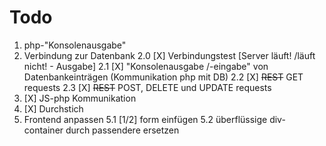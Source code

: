 # Todo

1. php-"Konsolenausgabe"
2. Verbindung zur Datenbank
    2.0 [X] Verbindungstest [Server läuft! /läuft nicht! - Ausgabe]
    2.1 [X] "Konsolenausgabe /-eingabe" von Datenbankeinträgen (Kommunikation php mit DB)
    2.2 [X] ~~REST~~ GET requests
    2.3 [X] ~~REST~~ POST, DELETE und UPDATE requests
3. [X] JS-php Kommunikation
4. [X] Durchstich
5. Frontend anpassen
    5.1 [1/2] form einfügen
    5.2 überflüssige div-container durch passendere ersetzen
